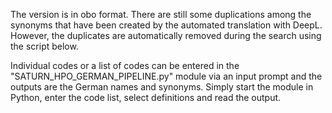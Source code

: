 The version is in obo format. There are still some duplications among the synonyms that have been created by the automated translation with DeepL. However, the duplicates are automatically removed during the search using the script below.

Individual codes or a list of codes can be entered in the "SATURN_HPO_GERMAN_PIPELINE.py" module via an input prompt and the outputs are the German names and synonyms. Simply start the module in Python, enter the code list, select definitions and read the output.
